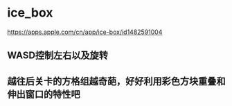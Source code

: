 # ice_box

<https://apps.apple.com/cn/app/ice-box/id1482591004>

## WASD控制左右以及旋转

## 越往后关卡的方格组越奇葩，好好利用彩色方块重叠和伸出窗口的特性吧
